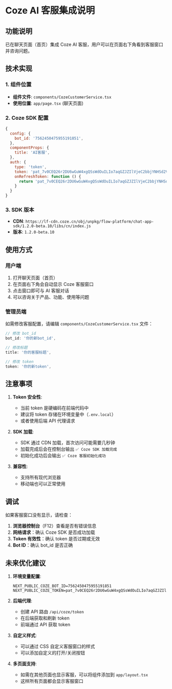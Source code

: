 # Coze AI 客服集成说明

## 功能说明

已在聊天页面（首页）集成 Coze AI 客服，用户可以在页面右下角看到客服窗口并咨询问题。

## 技术实现

### 1. 组件位置
- **组件文件**: `components/CozeCustomerService.tsx`
- **使用位置**: `app/page.tsx` (聊天页面)

### 2. Coze SDK 配置

```javascript
{
  config: {
    bot_id: '7562450475955191851',
  },
  componentProps: {
    title: 'AI客服',
  },
  auth: {
    type: 'token',
    token: 'pat_7v0CEQ26r2DU6wGuW4xgQSsWdOuILIo7aqGZJZIlVjeC2bbjYNHSd2VAdq5FKU86',
    onRefreshToken: function () {
      return 'pat_7v0CEQ26r2DU6wGuW4xgQSsWdOuILIo7aqGZJZIlVjeC2bbjYNHSd2VAdq5FKU86';
    }
  }
}
```

### 3. SDK 版本
- **CDN**: `https://lf-cdn.coze.cn/obj/unpkg/flow-platform/chat-app-sdk/1.2.0-beta.10/libs/cn/index.js`
- **版本**: `1.2.0-beta.10`

## 使用方式

### 用户端
1. 打开聊天页面（首页）
2. 在页面右下角会自动显示 Coze 客服窗口
3. 点击窗口即可与 AI 客服对话
4. 可以咨询关于产品、功能、使用等问题

### 管理员端
如需修改客服配置，请编辑 `components/CozeCustomerService.tsx` 文件：

```typescript
// 修改 bot_id
bot_id: '你的新bot_id',

// 修改标题
title: '你的客服标题',

// 修改 token
token: '你的新token',
```

## 注意事项

1. **Token 安全性**: 
   - 当前 token 是硬编码在前端代码中
   - 建议将 token 存储在环境变量中（`.env.local`）
   - 或者使用后端 API 代理请求

2. **SDK 加载**:
   - SDK 通过 CDN 加载，首次访问可能需要几秒钟
   - 加载完成后会在控制台输出 `✅ Coze SDK 加载完成`
   - 初始化成功后会输出 `✅ Coze 客服初始化成功`

3. **兼容性**:
   - 支持所有现代浏览器
   - 移动端也可以正常使用

## 调试

如果客服窗口没有显示，请检查：

1. **浏览器控制台**（F12）查看是否有错误信息
2. **网络请求**：确认 Coze SDK 是否成功加载
3. **Token 有效性**：确认 token 是否过期或无效
4. **Bot ID**：确认 bot_id 是否正确

## 未来优化建议

1. **环境变量配置**:
   ```env
   NEXT_PUBLIC_COZE_BOT_ID=7562450475955191851
   NEXT_PUBLIC_COZE_TOKEN=pat_7v0CEQ26r2DU6wGuW4xgQSsWdOuILIo7aqGZJZIlVjeC2bbjYNHSd2VAdq5FKU86
   ```

2. **后端代理**:
   - 创建 API 路由 `/api/coze/token`
   - 在后端获取和刷新 token
   - 前端通过 API 获取 token

3. **自定义样式**:
   - 可以通过 CSS 自定义客服窗口的样式
   - 可以添加自定义的打开/关闭按钮

4. **多页面支持**:
   - 如需在其他页面也显示客服，可以将组件添加到 `app/layout.tsx`
   - 这样所有页面都会显示客服窗口

